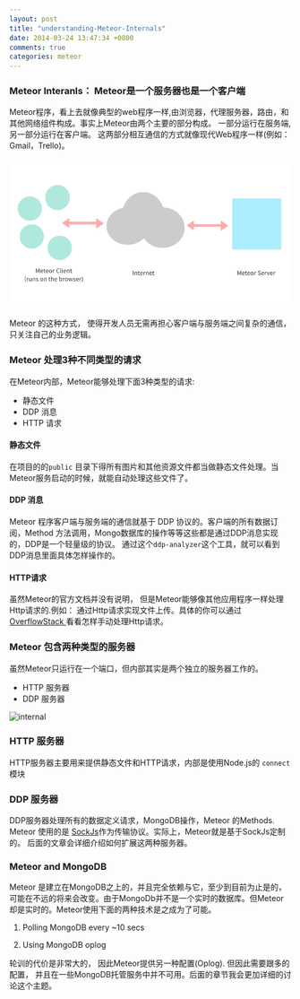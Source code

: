 ```yaml
---
layout: post
title: "understanding-Meteor-Internals"
date: 2014-03-24 13:47:34 +0800
comments: true
categories: meteor
---
```


### Meteor Interanls： Meteor是一个服务器也是一个客户端


Meteor程序，看上去就像典型的web程序一样,由浏览器，代理服务器，路由，和其他网络组件构成。事实上Meteor由两个主要的部分构成。 一部分运行在服务端,另一部分运行在客户端。 这两部分相互通信的方式就像现代Web程序一样(例如： Gmail，Trello)。

![internal](/images/internal_1.png)

Meteor 的这种方式， 使得开发人员无需再担心客户端与服务端之间复杂的通信， 只关注自己的业务逻辑。



### Meteor 处理3种不同类型的请求


在Meteor内部，Meteor能够处理下面3种类型的请求:

  * 静态文件
  * DDP 消息
  * HTTP 请求


#### 静态文件
在项目的的``public`` 目录下得所有图片和其他资源文件都当做静态文件处理。当Meteor服务启动的时候，就能自动处理这些文件了。

#### DDP 消息
Meteor 程序客户端与服务端的通信就基于 DDP 协议的。客户端的所有数据订阅，Method 方法调用，Mongo数据库的操作等等这些都是通过DDP消息实现的，DDP是一个轻量级的协议。 通过这个``ddp-analyzer``这个工具，就可以看到DDP消息里面具体怎样操作的。

#### HTTP请求
虽然Meteor的官方文档并没有说明， 但是Meteor能够像其他应用程序一样处理Http请求的.例如： 通过Http请求实现文件上传。具体的你可以通过 [OverflowStack ](http://stackoverflow.com/questions/tagged/meteor)看看怎样手动处理Http请求。


### Meteor 包含两种类型的服务器


虽然Meteor只运行在一个端口，但内部其实是两个独立的服务器工作的。

  * HTTP 服务器
  * DDP 服务器


![internal](/images/posts/internal_2.png)

### HTTP 服务器
HTTP服务器主要用来提供静态文件和HTTP请求，内部是使用Node.js的 ``connect`` 模块

### DDP 服务器
DDP服务器处理所有的数据定义请求，MongoDB操作，Meteor 的Methods. Meteor 使用的是 [SockJs](https://github.com/sockjs/sockjs-node)作为传输协议。实际上，Meteor就是基于SockJs定制的。
后面的文章会详细介绍如何扩展这两种服务器。


### Meteor and MongoDB


  Meteor 是建立在MongoDB之上的，并且完全依赖与它，至少到目前为止是的， 可能在不远的将来会改变。由于MongoDb并不是一个实时的数据库。但Meteor却是实时的。Meteor使用下面的两种技术是之成为了可能。

  1. Polling MongoDB every ~10 secs

  2. Using MongoDB oplog

  轮训的代价是非常大的， 因此Meteor提供另一种配置(Oplog). 但因此需要跟多的配置， 并且在一些MongoDB托管服务中并不可用。后面的章节我会更加详细的讨论这个主题。
